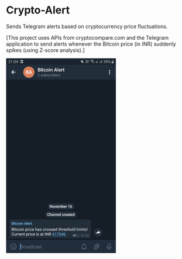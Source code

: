 # Crypto-Alert
Sends Telegram alerts based on cryptocurrency price fluctuations.

[This project uses APIs from cryptocompare.com and the Telegram application to send 
alerts whenever the Bitcoin price (in INR) suddenly spikes (using Z-score analysis).]

<img src="Screenshots/Screenshot_20191116-210440_Telegram.jpg" width="300"/>
